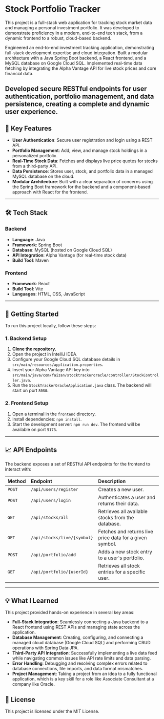 # Stock Portfolio Tracker

This project is a full-stack web application for tracking stock market data and managing a personal investment portfolio. It was developed to demonstrate proficiency in a modern, end-to-end tech stack, from a dynamic frontend to a robust, cloud-based backend.


Engineered an end-to-end investment tracking application, demonstrating full-stack development expertise and cloud integration.
Built a modular architecture with a Java Spring Boot backend, a React frontend, and a MySQL database on Google Cloud SQL.
Implemented real-time data fetching by integrating the Alpha Vantage API for live stock prices and core financial data.

Developed secure RESTful endpoints for user authentication, portfolio management, and data persistence, creating a complete and dynamic user experience.
---

## 🚀 Key Features

* **User Authentication**: Secure user registration and login using a REST API.
* **Portfolio Management**: Add, view, and manage stock holdings in a personalized portfolio.
* **Real-Time Stock Data**: Fetches and displays live price quotes for stocks from a third-party API.
* **Data Persistence**: Stores user, stock, and portfolio data in a managed MySQL database on the cloud.
* **Modular Architecture**: Built with a clear separation of concerns using the Spring Boot framework for the backend and a component-based approach with React for the frontend.

---

## 🛠️ Tech Stack

### Backend

* **Language**: Java
* **Framework**: Spring Boot
* **Database**: MySQL (hosted on Google Cloud SQL)
* **API Integration**: Alpha Vantage (for real-time stock data)
* **Build Tool**: Maven

### Frontend

* **Framework**: React
* **Build Tool**: Vite
* **Languages**: HTML, CSS, JavaScript

---

## 🏁 Getting Started

To run this project locally, follow these steps:

### 1. Backend Setup

1.  **Clone the repository.**
2.  Open the project in IntelliJ IDEA.
3.  Configure your Google Cloud SQL database details in `src/main/resources/application.properties`.
4.  Insert your Alpha Vantage API key into `src/main/java/com/faizan/stocktrackeroracle/controller/StockController.java`.
5.  Run the `StockTrackerOracleApplication.java` class. The backend will start on port `8080`.

### 2. Frontend Setup

1.  Open a terminal in the `frontend` directory.
2.  Install dependencies: `npm install`.
3.  Start the development server: `npm run dev`. The frontend will be available on port `5173`.

---

## 📈 API Endpoints

The backend exposes a set of RESTful API endpoints for the frontend to interact with:

| Method | Endpoint | Description |
| :--- | :--- | :--- |
| `POST` | `/api/users/register` | Creates a new user. |
| `POST` | `/api/users/login` | Authenticates a user and returns their data. |
| `GET` | `/api/stocks/all` | Retrieves all available stocks from the database. |
| `GET` | `/api/stocks/live/{symbol}` | Fetches and returns live price data for a given symbol. |
| `POST` | `/api/portfolio/add` | Adds a new stock entry to a user's portfolio. |
| `GET` | `/api/portfolio/{userId}` | Retrieves all stock entries for a specific user. |

---

## 💡 What I Learned

This project provided hands-on experience in several key areas:

* **Full-Stack Integration**: Seamlessly connecting a Java backend to a React frontend using REST APIs and managing state across the application.
* **Database Management**: Creating, configuring, and connecting a managed cloud database (Google Cloud SQL) and performing CRUD operations with Spring Data JPA.
* **Third-Party API Integration**: Successfully implementing a live data feed while navigating common issues like API rate limits and data parsing.
* **Error Handling**: Debugging and resolving complex errors related to database connections, file imports, and data format mismatches.
* **Project Management**: Taking a project from an idea to a fully functional application, which is a key skill for a role like Associate Consultant at a company like Oracle.

## 📄 License

This project is licensed under the MIT License.
